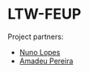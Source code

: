 # LTW-FEUP

Project partners:
* [Nuno Lopes](https://github.com/nunottlopes)
* [Amadeu Pereira](https://github.com/amadeuppereira)

